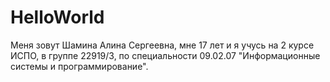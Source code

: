 # HelloWorld
Меня зовут Шамина Алина Сергеевна, мне 17 лет и я учусь на 2 курсе ИСПО, в группе 22919/3, по специальности 09.02.07 "Информационные системы и программирование".
